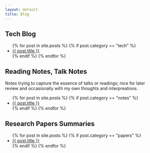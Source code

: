 ```yaml
---
layout: default
title: Blog
---
```


## Tech Blog
<ul>
  {% for post in site.posts %}
    {% if post.category == "tech" %}
    <li>
      <a href="{{ post.url }}">{{ post.title }}</a>
    </li>
    {% endif %}
  {% endfor %}
</ul>

## Reading Notes, Talk Notes
Notes trying to capture the essence of talks or readings; nice for later review and occasionally with my own thoughts and interpreations.
<ul>
  {% for post in site.posts %}
    {% if post.category == "notes" %}
    <li>
      <a href="{{ post.url }}">{{ post.title }}</a>
    </li>
    {% endif %}
  {% endfor %}
</ul>

## Research Papers Summaries
<ul>
  {% for post in site.posts %}
    {% if post.category == "papers" %}
    <li>
      <a href="{{ post.url }}">{{ post.title }}</a>
    </li>
    {% endif %}
  {% endfor %}
</ul>
